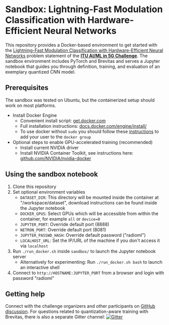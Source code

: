 # Sandbox: Lightning-Fast Modulation Classification with Hardware-Efficient Neural Networks

This repository provides a Docker-based environment to get started with the [Lightning-Fast Modulation Classification with Hardware-Efficient Neural Networks](https://challenge.aiforgood.itu.int/match/matchitem/34) problem statement of the [**ITU AI/ML in 5G Challenge**](https://aiforgood.itu.int/ai-ml-in-5g-challenge/). The sandbox environment includes PyTorch and Brevitas and serves a Jupyter notebook that guides you through definition, training, and evaluation of an exemplary quantized CNN model.

## Prerequisites

The sandbox was tested on Ubuntu, but the containerized setup should work on most platforms.

- Install Docker Engine
  - Convenient install script: [get.docker.com](https://get.docker.com)
  - Full installation instructions:  [docs.docker.com/engine/install/](https://docs.docker.com/engine/install/)
  - To use docker without `sudo` you should follow these [instructions](https://docs.docker.com/engine/install/linux-postinstall/) to add your user to the `docker group`
- Optional steps to enable GPU-accelerated training (recommended)
  - Install current NVIDIA driver
  - Install NVIDIA Container Toolkit, see instructions here: [github.com/NVIDIA/nvidia-docker](https://github.com/NVIDIA/nvidia-docker)

## Using the sandbox notebook

1. Clone this repository
2. Set optional environment variables
   - `DATASET_DIR`: This directory will be mounted inside the container at "/workspace/dataset", download instructions can be found inside the Jupyter notebook
   - `DOCKER_GPUS`: Select GPUs which will be accessible from within the container, for example `all` or `device=0`
   - `JUPYTER_PORT`: Override default port (8888)
   - `NETRON_PORT`: Override default port (8081)
   - `JUPYTER_PASSWD_HASH`: Override default password ("radioml")
   - `LOCALHOST_URL`: Set the IP/URL of the machine if you don't access it via `localhost`
3. Run `./run_docker.sh` inside `sandbox/` to launch the Jupyter notebook server
   - Alternatively for experimenting: Run `./run_docker.sh bash` to launch an interactive shell
4. Connect to `http://HOSTNAME:JUPYTER_PORT` from a browser and login with password "radioml"

## Getting help
Connect with the challenge organizers and other participants on [GitHub discussion](https://github.com/Xilinx/brevitas-radioml-challenge-21/discussions). For questions related to quantization-aware training with Brevitas, there is also a separate Gitter channel: [![Gitter](https://badges.gitter.im/xilinx-brevitas/community.svg)](https://gitter.im/xilinx-brevitas/community?utm_source=badge&utm_medium=badge&utm_campaign=pr-badge)
 